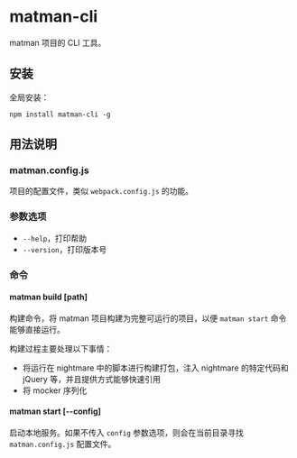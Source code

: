 # matman-cli

matman 项目的 CLI 工具。

## 安装

全局安装：

```
npm install matman-cli -g
```

## 用法说明

### matman.config.js

项目的配置文件，类似 `webpack.config.js` 的功能。

### 参数选项

- `--help`，打印帮助
- `--version`，打印版本号

### 命令

#### matman build [path]

构建命令，将 matman 项目构建为完整可运行的项目，以便 `matman start` 命令能够直接运行。

构建过程主要处理以下事情：

- 将运行在 nightmare 中的脚本进行构建打包，注入 nightmare 的特定代码和 jQuery 等，并且提供方式能够快速引用
- 将 mocker 序列化


#### matman start [--config]

启动本地服务。如果不传入 `config` 参数选项，则会在当前目录寻找 `matman.config.js` 配置文件。
